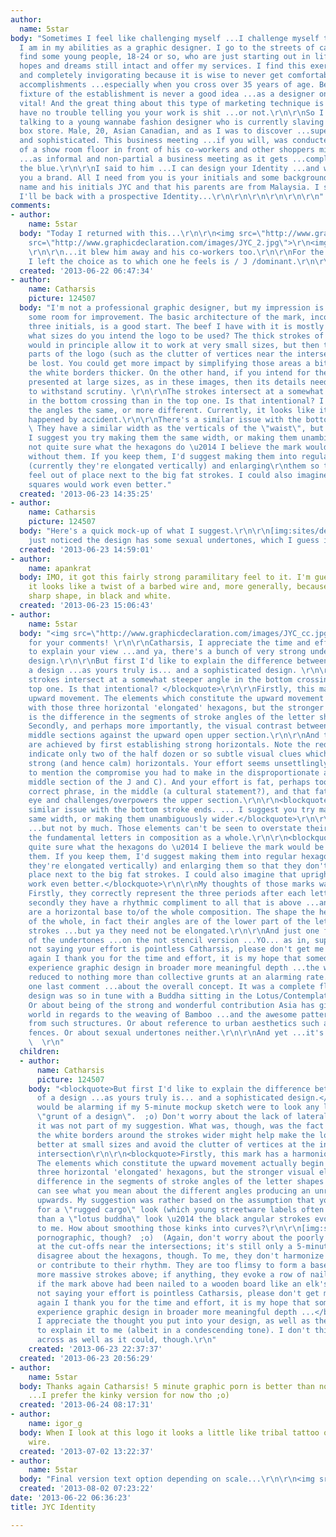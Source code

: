 ```yaml
---
author:
  name: 5star
body: "Sometimes I feel like challenging myself ...I challenge myself to see where
  I am in my abilities as a graphic designer. I go to the streets of capitalism and
  find some young people, 18-24 or so, who are just starting out in life with their
  hopes and dreams still intact and offer my services. I find this exercise very interesting
  and completely invigorating because it is wise to never get comfortable with your
  accomplishments ...especially when you cross over 35 years of age. Becoming a comfortable
  fixture of the establishment is never a good idea ...as a designer one must stay
  vital! And the great thing about this type of marketing technique is that the youth
  have no trouble telling you your work is shit ...or not.\r\n\r\nSo I found myself
  talking to a young wannabe fashion designer who is currently slaving away in a retail
  box store. Male, 20, Asian Canadian, and as I was to discover ...super talented
  and sophisticated. This business meeting ...if you will, was conducted in the middle
  of a show room floor in front of his co-workers and other shoppers milling about
  ...as informal and non-partial a business meeting as it gets ...completely out of
  the blue.\r\n\r\nI said to him ...I can design your Identity ...and we can build
  you a brand. All I need from you is your initials and some background. He told his
  name and his initials JYC and that his parents are from Malaysia. I said awesome!
  I'll be back with a prospective Identity...\r\n\r\n\r\n\r\n\r\n\r\n"
comments:
- author:
    name: 5star
  body: "Today I returned with this...\r\n\r\n<img src=\"http://www.graphicdeclaration.com/images/JYC_1.jpg\">\r\n<img
    src=\"http://www.graphicdeclaration.com/images/JYC_2.jpg\">\r\n<img src=\"http://www.graphicdeclaration.com/images/JYC_3.jpg\">
    \r\n\r\n...it blew him away and his co-workers too.\r\n\r\nFor the stencil version
    I left the choice as to which one he feels is / J /dominant.\r\n\r\n\r\n\r\n\r\n\r\n"
  created: '2013-06-22 06:47:34'
- author:
    name: Catharsis
    picture: 124507
  body: "I'm not a professional graphic designer, but my impression is that there's
    some room for improvement. The basic architecture of the mark, incorporating the
    three initials, is a good start. The beef I have with it is mostly in the execution.\r\n\r\nAt
    what sizes do you intend the logo to be used? The thick strokes of the letters
    would in principle allow it to work at very small sizes, but then the small-scale
    parts of the logo (such as the clutter of vertices near the intersections) would
    be lost. You could get more impact by simplifying those areas a bit and making
    the white borders thicker. On the other hand, if you intend for the logo to be
    presented at large sizes, as in these images, then its details need more refinement
    to withstand scrutiny. \r\n\r\nThe strokes intersect at a somewhat steeper angle
    in the bottom crossing than in the top one. Is that intentional? I'd either make
    the angles the same, or more different. Currently, it looks like it might have
    happened by accident.\r\n\r\nThere's a similar issue with the bottom stroke ends.
    \ They have a similar width as the verticals of the \"waist\", but not the same.
    I suggest you try making them the same width, or making them unambiguously wider.\r\n\r\nI'm
    not quite sure what the hexagons do \u2014 I believe the mark would be stronger
    without them. If you keep them, I'd suggest making them into regular hexagons
    (currently they're elongated vertically) and enlarging\r\nthem so that they don't
    feel out of place next to the big fat strokes. I could also imagine that upright
    squares would work even better."
  created: '2013-06-23 14:35:25'
- author:
    name: Catharsis
    picture: 124507
  body: "Here's a quick mock-up of what I suggest.\r\n\r\n[img:sites/default/files/old-images/JYC_5599.png]\r\n\r\nI
    just noticed the design has some sexual undertones, which I guess is a Good Thing\u2122."
  created: '2013-06-23 14:59:01'
- author:
    name: apankrat
  body: IMO, it got this fairly strong paramilitary feel to it. I'm guessing because
    it looks like a twist of a barbed wire and, more generally, because it's a simple
    sharp shape, in black and white.
  created: '2013-06-23 15:06:43'
- author:
    name: 5star
  body: "<img src=\"http://www.graphicdeclaration.com/images/JYC_cc.jpg \">\r\n\r\nThanks
    for your comments! \r\n\r\nCatharsis, I appreciate the time and effort you took
    to explain your view ...and ya, there's a bunch of very strong undertones to this
    design.\r\n\r\nBut first I'd like to explain the difference between a grunt of
    a design ...as yours truly is... and a sophisticated design. \r\n\r\n<blockquote>The
    strokes intersect at a somewhat steeper angle in the bottom crossing than in the
    top one. Is that intentional? </blockquote>\r\n\r\nFirstly, this mark has a harmonious
    upward movement. The elements which constitute the upward movement actually begin
    with those three horizontal 'elongated' hexagons, but the stronger visual element
    is the difference in the segments of stroke angles of the letter shapes themselves.
    Secondly, and perhaps more importantly, the visual contrast between the base and
    middle sections against the upward open upper section.\r\n\r\nAnd those effects
    are achieved by first establishing strong horizontals. Note the red lines ...they
    indicate only two of the half dozen or so subtle visual clues which together establish
    strong (and hence calm) horizontals. Your effort seems unsettlingly wobbly (not
    to mention the compromise you had to make in the disproportionate amounts of the
    middle section of the J and C). And your effort is fat, perhaps too dense is the
    correct phrase, in the middle (a cultural statement?), and that fat arrests the
    eye and challenges/overpowers the upper section.\r\n\r\n<blockquote>There's a
    similar issue with the bottom stroke ends. ... I suggest you try making them the
    same width, or making them unambiguously wider.</blockquote>\r\n\r\nWider perhaps
    ...but not by much. Those elements can't be seen to overstate their position of
    the fundamental letters in composition as a whole.\r\n\r\n<blockquote>I'm not
    quite sure what the hexagons do \u2014 I believe the mark would be stronger without
    them. If you keep them, I'd suggest making them into regular hexagons (currently
    they're elongated vertically) and enlarging them so that they don't feel out of
    place next to the big fat strokes. I could also imagine that upright squares would
    work even better.</blockquote>\r\n\r\nMy thoughts of those marks was fourfold.
    Firstly, they correctly represent the three periods after each letter J.Y.C. ...and
    secondly they have a rhythmic compliment to all that is above ...and thirdly they
    are a horizontal base to/of the whole composition. The shape the hexagons is also
    of the whole, in fact their angles are of the lower part of the letter shapes
    strokes ...but ya they need not be elongated.\r\n\r\nAnd just one further comment
    of the undertones ...on the not stencil version ...YO... as in, sup yo???\r\n\r\nI'm
    not saying your effort is pointless Catharsis, please don't get me wrong, and
    again I thank you for the time and effort, it is my hope that someday you will
    experience graphic design in broader more meaningful depth ...the world is being
    reduced to nothing more than collective grunts at an alarming rate.\r\n\r\nAnd
    one last comment ...about the overall concept. It was a complete fluke that this
    design was so in tune with a Buddha sitting in the Lotus/Contemplative position.
    Or about being of the strong and wonderful contribution Asia has given to the
    world in regards to the weaving of Bamboo ...and the awesome patterns that come
    from such structures. Or about reference to urban aesthetics such as chain link
    fences. Or about sexual undertones neither.\r\n\r\nAnd yet ...it's all there ;)
    \  \r\n"
  children:
  - author:
      name: Catharsis
      picture: 124507
    body: "<blockquote>But first I'd like to explain the difference between a grunt
      of a design ...as yours truly is... and a sophisticated design.</blockquote>\r\nIt
      would be alarming if my 5-minute mockup sketch were to look any less than a
      \"grunt of a design\".  ;o) Don't worry about the lack of lateral symmetry,
      it was not part of my suggestion. What was, though, was the fact that widening
      the white borders around the strokes wider might help make the logo more work
      better at small sizes and avoid the clutter of vertices at the insides of the
      intersection\r\n\r\n<blockquote>Firstly, this mark has a harmonious upward movement.
      The elements which constitute the upward movement actually begin with those
      three horizontal 'elongated' hexagons, but the stronger visual element is the
      difference in the segments of stroke angles of the letter shapes themselves.</blockquote>\r\nI
      can see what you mean about the different angles producing an unraveling \"motion\"
      upwards. My suggestion was rather based on the assumption that you were going
      for a \"rugged cargo\" look (which young streetware labels often go for) rather
      than a \"lotus buddha\" look \u2014 the black angular strokes evoke iron girders
      to me. How about smoothing those kinks into curves?\r\n\r\n[img:sites/default/files/old-images/JYC_6254.png]\r\n\r\n...too
      pornographic, though?  ;o)  (Again, don't worry about the poorly matched curvatures
      at the cut-offs near the intersections; it's still only a 5-minute mockup.)\r\n\r\nI
      disagree about the hexagons, though. To me, they don't harmonize with the strokes,
      or contribute to their rhythm. They are too flimsy to form a base for the much
      more massive strokes above; if anything, they evoke a row of nails to me, as
      if the mark above had been nailed to a wooden board like an elk's head...\r\n\r\n<blockquote>I'm
      not saying your effort is pointless Catharsis, please don't get me wrong, and
      again I thank you for the time and effort, it is my hope that someday you will
      experience graphic design in broader more meaningful depth ...</blockquote>\r\nAnd
      I appreciate the thought you put into your design, as well as the time you took
      to explain it to me (albeit in a condescending tone). I don't think it comes
      across as well as it could, though.\r\n"
    created: '2013-06-23 22:37:37'
  created: '2013-06-23 20:56:29'
- author:
    name: 5star
  body: Thanks again Catharsis! 5 minute graphic porn is better than no porn at all
    ...I prefer the kinky version for now tho ;o)
  created: '2013-06-24 08:17:31'
- author:
    name: igor_g
  body: When I look at this logo it looks a little like tribal tattoo or like barbed
    wire.
  created: '2013-07-02 13:22:37'
- author:
    name: 5star
  body: "Final version text option depending on scale...\r\n\r\n<img src=\"http://www.graphicdeclaration.com/images/JYC_final_v1.jpg\">"
  created: '2013-08-02 07:23:22'
date: '2013-06-22 06:36:23'
title: JYC Identity

---
```

